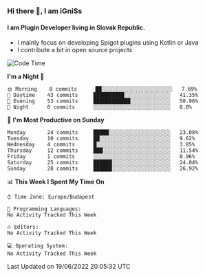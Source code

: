 ### Hi there 👋, I am iGniSs

#### I am Plugin Developer living in Slovak Republic.
- I mainly focus on developing Spigot plugins using Kotlin or Java
- I contribute a bit in open source projects

<!--START_SECTION:waka-->
![Code Time](http://img.shields.io/badge/Code%20Time-786%20hrs%207%20mins-blue)

**I'm a Night 🦉** 

```text
🌞 Morning    8 commits      ██░░░░░░░░░░░░░░░░░░░░░░░   7.69% 
🌆 Daytime    43 commits     ██████████░░░░░░░░░░░░░░░   41.35% 
🌃 Evening    53 commits     ████████████░░░░░░░░░░░░░   50.96% 
🌙 Night      0 commits      ░░░░░░░░░░░░░░░░░░░░░░░░░   0.0%

```
📅 **I'm Most Productive on Sunday** 

```text
Monday       24 commits     █████░░░░░░░░░░░░░░░░░░░░   23.08% 
Tuesday      10 commits     ██░░░░░░░░░░░░░░░░░░░░░░░   9.62% 
Wednesday    4 commits      █░░░░░░░░░░░░░░░░░░░░░░░░   3.85% 
Thursday     12 commits     ███░░░░░░░░░░░░░░░░░░░░░░   11.54% 
Friday       1 commits      ░░░░░░░░░░░░░░░░░░░░░░░░░   0.96% 
Saturday     25 commits     ██████░░░░░░░░░░░░░░░░░░░   24.04% 
Sunday       28 commits     ██████░░░░░░░░░░░░░░░░░░░   26.92%

```


📊 **This Week I Spent My Time On** 

```text
⌚︎ Time Zone: Europe/Budapest

💬 Programming Languages: 
No Activity Tracked This Week

🔥 Editors: 
No Activity Tracked This Week

💻 Operating System: 
No Activity Tracked This Week

```


 Last Updated on 19/06/2022 20:05:32 UTC
<!--END_SECTION:waka-->